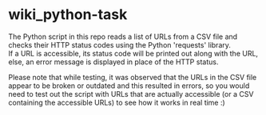 # wiki_python-task

The Python script in this repo reads a list of URLs from a CSV file and checks their HTTP status codes using the Python 'requests' library.<br>
If a URL is accessible, its status code will be printed out along with the URL, else, an error message is displayed in place of the HTTP status.<br>

Please note that while testing, it was observed that the URLs in the CSV file appear to be broken or outdated and this resulted in errors, so you would need to test out the script with URLs that are actually accessible (or a CSV containing the accessible URLs) to see how it works in real time :)
